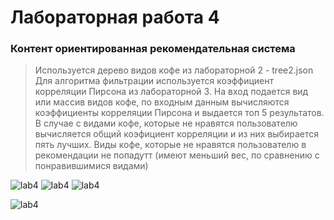 # Лабораторная работа 4



### Контент ориентированная рекомендательная система
>Используется дерево видов кофе из лабораторной 2 - tree2.json 
>Для алгоритма фильтрации используется коэффициент корреляции Пирсона из лабораторной 3. На вход подается вид или массив видов кофе, по входным данным 
вычисляются коэффициенты корреляции Пирсона и выдается топ 5 результатов. 
>В случае с видами кофе, которые не нравятся пользователю вычисляется общий коэфициент корреляции и из них выбирается пять лучших. 
>Виды кофе, которые не нравятся пользователю в рекомендации не попадутт (имеют меньший вес, по сравнению с понравившимися видами)


![lab4](https://i.ibb.co/QfCwwDK/image.png)
![lab4](https://i.ibb.co/bmDz5Bm/image.png)
![lab4](https://i.ibb.co/TkXFSsH/image.png)

![lab4](https://app.ex.co/stories/dyrcog10/whats-your-biggest-finance-worry-)
